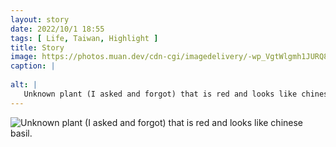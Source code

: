 ```yaml
---
layout: story
date: 2022/10/1 18:55
tags: [ Life, Taiwan, Highlight ]
title: Story
image: https://photos.muan.dev/cdn-cgi/imagedelivery/-wp_VgtWlgmh1JURQ8t1mg/3ed2abc1-a31b-49d3-fd81-f8932309b000/public
caption: |
   
alt: |
   Unknown plant (I asked and forgot) that is red and looks like chinese basil.
---
```


![Unknown plant (I asked and forgot) that is red and looks like chinese basil.](https://photos.muan.dev/cdn-cgi/imagedelivery/-wp_VgtWlgmh1JURQ8t1mg/3ed2abc1-a31b-49d3-fd81-f8932309b000/public)


